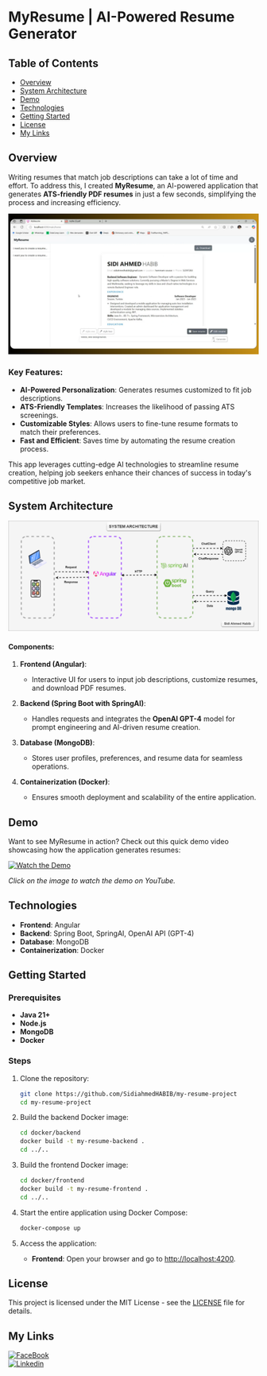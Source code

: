 # MyResume | AI-Powered Resume Generator

## Table of Contents
- [Overview](#overview)
- [System Architecture](#system-architecture)
- [Demo](#demo)
- [Technologies](#technologies)
- [Getting Started](#getting-started)
- [License](#license)
- [My Links](#my-links)

## Overview
Writing resumes that match job descriptions can take a lot of time and effort. To address this, I created **MyResume**, an AI-powered application that generates **ATS-friendly PDF resumes** in just a few seconds, simplifying the process and increasing efficiency.

![Project](images/project.png)

### Key Features:
- **AI-Powered Personalization**: Generates resumes customized to fit job descriptions.
- **ATS-Friendly Templates**: Increases the likelihood of passing ATS screenings.
- **Customizable Styles**: Allows users to fine-tune resume formats to match their preferences.
- **Fast and Efficient**: Saves time by automating the resume creation process.

This app leverages cutting-edge AI technologies to streamline resume creation, helping job seekers enhance their chances of success in today's competitive job market.

## System Architecture

![System Architecture](images/system_architecture.png)

#### Components:
1. **Frontend (Angular)**:
   - Interactive UI for users to input job descriptions, customize resumes, and download PDF resumes.

2. **Backend (Spring Boot with SpringAI)**:
   - Handles requests and integrates the **OpenAI GPT-4** model for prompt engineering and AI-driven resume creation.

3. **Database (MongoDB)**:
   - Stores user profiles, preferences, and resume data for seamless operations.

4. **Containerization (Docker)**:
   - Ensures smooth deployment and scalability of the entire application.
## Demo
Want to see MyResume in action? Check out this quick demo video showcasing how the application generates resumes:  

[![Watch the Demo](https://img.youtube.com/vi/_CQ92JVSSTU/0.jpg)](https://www.youtube.com/watch?v=_CQ92JVSSTU)  

*Click on the image to watch the demo on YouTube.*

## Technologies
- **Frontend**: Angular
- **Backend**: Spring Boot, SpringAI, OpenAI API (GPT-4)
- **Database**: MongoDB
- **Containerization**: Docker


## Getting Started

### Prerequisites
- **Java 21+**
- **Node.js**
- **MongoDB**
- **Docker**

### Steps

1. Clone the repository:
   ```bash  
   git clone https://github.com/SidiahmedHABIB/my-resume-project 
   cd my-resume-project
   ```  

2. Build the backend Docker image:
   ```bash
   cd docker/backend
   docker build -t my-resume-backend .
   cd ../..
   ```

3. Build the frontend Docker image:
   ```bash
   cd docker/frontend
   docker build -t my-resume-frontend .
   cd ../..
   ```

4. Start the entire application using Docker Compose:
   ```bash
   docker-compose up
   ```

5. Access the application:
   - **Frontend**: Open your browser and go to [http://localhost:4200](http://localhost:4200).

## License
This project is licensed under the MIT License - see the [LICENSE](LICENSE) file for details.

## My Links
[![FaceBook](https://img.shields.io/badge/Facebook-1877F2?style=for-the-badge&logo=facebook&logoColor=white)](https://www.facebook.com/habib.sidiahmed.5)  
[![Linkedin](https://img.shields.io/badge/LinkedIn-0077B5?style=for-the-badge&logo=linkedin&logoColor=white)](https://www.linkedin.com/in/sidi-ahmed-habib-18163220a/)
